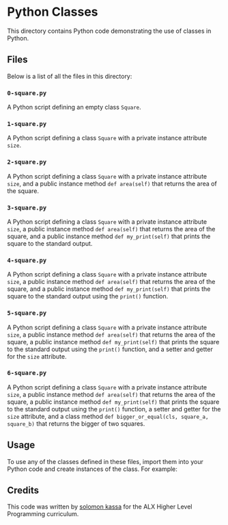 # Python Classes

This directory contains Python code demonstrating the use of classes in Python.

## Files

Below is a list of all the files in this directory:

### `0-square.py`

A Python script defining an empty class `Square`.

### `1-square.py`

A Python script defining a class `Square` with a private instance attribute `size`.

### `2-square.py`

A Python script defining a class `Square` with a private instance attribute `size`, and a public instance method `def area(self)` that returns the area of the square.

### `3-square.py`

A Python script defining a class `Square` with a private instance attribute `size`, a public instance method `def area(self)` that returns the area of the square, and a public instance method `def my_print(self)` that prints the square to the standard output.

### `4-square.py`

A Python script defining a class `Square` with a private instance attribute `size`, a public instance method `def area(self)` that returns the area of the square, and a public instance method `def my_print(self)` that prints the square to the standard output using the `print()` function.

### `5-square.py`

A Python script defining a class `Square` with a private instance attribute `size`, a public instance method `def area(self)` that returns the area of the square, a public instance method `def my_print(self)` that prints the square to the standard output using the `print()` function, and a setter and getter for the `size` attribute.

### `6-square.py`

A Python script defining a class `Square` with a private instance attribute `size`, a public instance method `def area(self)` that returns the area of the square, a public instance method `def my_print(self)` that prints the square to the standard output using the `print()` function, a setter and getter for the `size` attribute, and a class method `def bigger_or_equal(cls, square_a, square_b)` that returns the bigger of two squares.

## Usage

To use any of the classes defined in these files, import them into your Python code and create instances of the class. For example:


## Credits

This code was written by [solomon kassa](https://github.com/Solomonkassa/) for the ALX Higher Level Programming curriculum.


